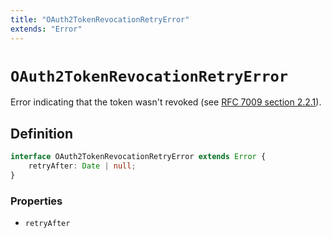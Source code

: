 ```yaml
---
title: "OAuth2TokenRevocationRetryError"
extends: "Error"
---
```


# `OAuth2TokenRevocationRetryError`

Error indicating that the token wasn't revoked (see [RFC 7009 section 2.2.1](https://datatracker.ietf.org/doc/html/rfc7009#section-2.2.1)).

## Definition

```ts
interface OAuth2TokenRevocationRetryError extends Error {
	retryAfter: Date | null;
}
```

### Properties

- `retryAfter`
